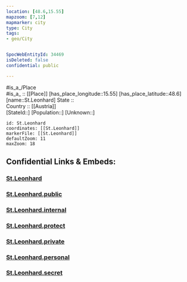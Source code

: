 ```yaml
---
location: [48.6,15.55] 
mapzoom: [7,12] 
mapmarker: city 
type: City
tags:
- geo/City


SpocWebEntityId: 34469
isDeleted: false
confidential: public

---
```

#is_a_/Place  
#is_a_ :: [[Place]] 
[has_place_longitude::15.55] 
[has_place_latitude::48.6] 
[name::St.Leonhard] 
State ::  
Country :: [[Austria]]  
[StateId::] 
[Population::] 
[Unknown::] 


```leaflet
id: St.Leonhard
coordinates: [[St.Leonhard]] 
markerFile: [[St.Leonhard]] 
defaultZoom: 11 
maxZoom: 18
```


## Confidential Links & Embeds: 

### [St.Leonhard](/_Standards/Earth/Continent/Europe/Europe~Central/Austria/Austrias_States/Niederösterreich/City/St.Leonhard.md) 

### [St.Leonhard.public](/_public/Earth/Continent/Europe/Europe~Central/Austria/Austrias_States/Niederösterreich/City/St.Leonhard.public.md) 

### [St.Leonhard.internal](/_internal/Earth/Continent/Europe/Europe~Central/Austria/Austrias_States/Niederösterreich/City/St.Leonhard.internal.md) 

### [St.Leonhard.protect](/_protect/Earth/Continent/Europe/Europe~Central/Austria/Austrias_States/Niederösterreich/City/St.Leonhard.protect.md) 

### [St.Leonhard.private](/_private/Earth/Continent/Europe/Europe~Central/Austria/Austrias_States/Niederösterreich/City/St.Leonhard.private.md) 

### [St.Leonhard.personal](/_personal/Earth/Continent/Europe/Europe~Central/Austria/Austrias_States/Niederösterreich/City/St.Leonhard.personal.md) 

### [St.Leonhard.secret](/_secret/Earth/Continent/Europe/Europe~Central/Austria/Austrias_States/Niederösterreich/City/St.Leonhard.secret.md)

